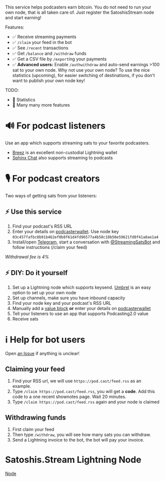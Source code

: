 This service helps podcasters earn bitcoin. You do not need to run your own node, that is all taken care of. Just register the SatoshisStream node and start earning!

Features:
* ✅ Receive streaming payments
* ✅ `/claim` your feed in the bot
* ✅ See `/recent` transactions
* ✅ Get `/balance` and `/withdraw` funds
* ✅ Get a CSV file by `/export`ing your payments
* ✅ **Advanced users:** Enable `/authwithdraw` and auto-send earnings >100 sat to your own node. Why not use your own node? To use the nice statistics (upcoming), for easier switching of destinations, if you don't want to publish your own node key!

TODO:
* 📝 Statistics
* 📝 Many many more features


# 🔊 For podcast listeners
Use an app which supports streaming sats to your favorite podcasters. 
* [Breez](https://breez.technology/) is an excellent non-custodial Lightning wallet
* [Sphinx Chat](https://sphinx.chat/) also supports streaming to podcasts

# 🎙 For podcast creators
Two ways of getting sats from your listeners:

## ⚡️ Use this service
1. Find your podcast's RSS URL
2. Enter your details on [podcasterwallet](https://podcasterwallet.com/). Use node key `03c457fafbc8b91b462ef0b8f61d4fd96577a4b58c18b50e59621fd0f41a8ae1a4`
3. Install/open [Telegram](https://t.me/satoshisstreambot), start a conversation with [@StreamingSatsBot](https://t.me/satoshisstreambot) and follow instructions (/claim your feed)

_Withdrawal fee is 4%_

## ⚡️ DIY: Do it yourself
1. Set up a Lightning node which supports keysend. [Umbrel](https://getumbrel.com/) is an easy option to set up your own node
2. Set up channels, make sure you have inbound capacity
3. Find your node key and your podcast's RSS URL
4. Manually add a [value block](https://github.com/Podcastindex-org/podcast-namespace/blob/main/value/value.md) **or** enter your details on [podcasterwallet](https://podcasterwallet.com/)
5. Tell your listeners to use an app that supports Podcasting2.0 value
6. Receive sats

# ℹ️ Help for bot users
Open [an Issue](https://github.com/satoshisstream/satoshis.stream/issues) if anything is unclear!

## Claiming your feed
1. Find your RSS url, we will use `https://pod.cast/feed.rss` as an example.
2. Type `/claim https://pod.cast/feed.rss`, you will get a **code**. Add this code to a one recent shownotes page. Wait 20 minutes.
3. Type `/claim https://pod.cast/feed.rss` again and your node is claimed

## Withdrawing funds
1. First claim your feed
2. Then type `/withdraw`, you will see how many sats you can withdraw.
3. Send a Lightning invoice to the bot, the bot will pay your invoice.

# Satoshis.Stream Lightning Node
[Node](https://1ml.com/node/03c457fafbc8b91b462ef0b8f61d4fd96577a4b58c18b50e59621fd0f41a8ae1a4)

